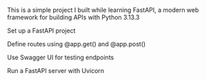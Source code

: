 This is a simple project I built while learning FastAPI, a modern web framework for building APIs with Python 3.13.3

Set up a FastAPI project

Define routes using @app.get() and @app.post()

Use Swagger UI for testing endpoints

Run a FastAPI server with Uvicorn

